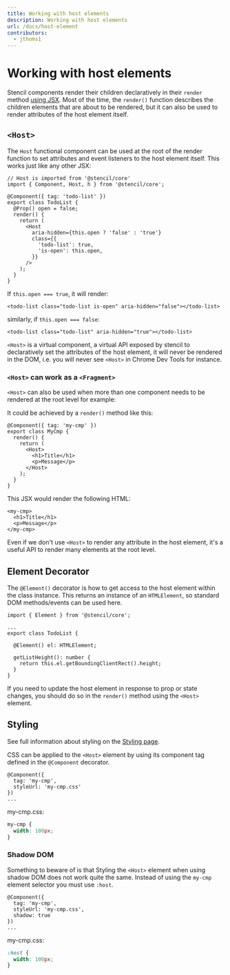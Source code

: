 ```yaml
---
title: Working with host elements
description: Working with host elements
url: /docs/host-element
contributors:
  - jthoms1
---
```


# Working with host elements

Stencil components render their children declaratively in their `render` method [using JSX](templating-jsx). Most of the time, the `render()` function describes the children elements that are about to be rendered, but it can also be used to render attributes of the host element itself.

## `<Host>`

The `Host` functional component can be used at the root of the render function to set attributes and event listeners to the host element itself. This works just like any other JSX:

```tsx
// Host is imported from '@stencil/core'
import { Component, Host, h } from '@stencil/core';

@Component({ tag: 'todo-list' })
export class TodoList {
  @Prop() open = false;
  render() {
    return (
      <Host
        aria-hidden={this.open ? 'false' : 'true'}
        class={{
          'todo-list': true,
          'is-open': this.open,
        }}
      />
    );
  }
}
```

If `this.open === true`, it will render:

```tsx
<todo-list class="todo-list is-open" aria-hidden="false"></todo-list>
```

similarly, if `this.open === false`:

```tsx
<todo-list class="todo-list" aria-hidden="true"></todo-list>
```

`<Host>` is a virtual component, a virtual API exposed by stencil to declaratively set the attributes of the host element, it will never be rendered in the DOM, i.e. you will never see `<Host>` in Chrome Dev Tools for instance.

### `<Host>` can work as a `<Fragment>`

`<Host>` can also be used when more than one component needs to be rendered at the root level for example:

It could be achieved by a `render()` method like this:

```tsx
@Component({ tag: 'my-cmp' })
export class MyCmp {
  render() {
    return (
      <Host>
        <h1>Title</h1>
        <p>Message</p>
      </Host>
    );
  }
}
```

This JSX would render the following HTML:

```markup
<my-cmp>
  <h1>Title</h1>
  <p>Message</p>
</my-cmp>
```

Even if we don't use `<Host>` to render any attribute in the host element, it's a useful API to render many elements at the root level.

## Element Decorator

The `@Element()` decorator is how to get access to the host element within the class instance. This returns an instance of an `HTMLElement`, so standard DOM methods/events can be used here.

```tsx
import { Element } from '@stencil/core';

...
export class TodoList {

  @Element() el: HTMLElement;

  getListHeight(): number {
    return this.el.getBoundingClientRect().height;
  }
}
```

If you need to update the host element in response to prop or state changes, you should do so in the `render()` method using the `<Host>` element.

## Styling

See full information about styling on the [Styling page](/docs/styling#shadow-dom-in-stencil).

CSS can be applied to the `<Host>` element by using its component tag defined in the `@Component` decorator.

```tsx
@Component({
  tag: 'my-cmp',
  styleUrl: 'my-cmp.css'
})
...
```

my-cmp.css:

```css
my-cmp {
  width: 100px;
}
```

### Shadow DOM

Something to beware of is that Styling the `<Host>` element when using shadow DOM does not work quite the same. Instead of using the `my-cmp` element selector you must use `:host`.

```tsx
@Component({
  tag: 'my-cmp',
  styleUrl: 'my-cmp.css',
  shadow: true
})
...
```

my-cmp.css:

```css
:host {
  width: 100px;
}
```
